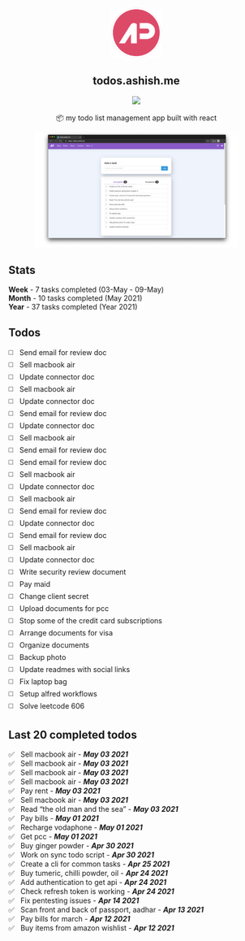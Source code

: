 <p align="center">
  <img src="https://raw.githubusercontent.com/ashishdotme/assets/master/logo.png" alt="drawing" width="100"/>
</p>

<h2 align="center">todos.ashish.me</h2>

<p align="center">
<a href="https://img.shields.io/github/last-commit/ashishdotme/todos.ashish.me?style=for-the-badge"><img src="https://img.shields.io/github/last-commit/ashishdotme/todos.ashish.me?style=for-the-badge"></a>
</p>

<p align="center">📦 my todo list management app built with react </p>

<div style='margin:0 auto;width:80%;'>
  <img src="./assets/todos.png" alt="drawing"/>
</div>

## Stats

<!-- week starts --><b>Week</b> - 7 tasks completed (03-May - 09-May)<br><!-- week ends -->
<!-- month starts --><b>Month</b> - 10 tasks completed (May 2021)<br><!-- month ends -->
<!-- year starts --><b>Year</b> - 37 tasks completed (Year 2021)<!-- year ends -->

## Todos

<!-- todos starts -->
◻️  &nbsp; Send email for review doc<br>◻️  &nbsp; Sell macbook air<br>◻️  &nbsp; Update connector doc<br>◻️  &nbsp; Sell macbook air<br>◻️  &nbsp; Update connector doc<br>◻️  &nbsp; Send email for review doc<br>◻️  &nbsp; Update connector doc<br>◻️  &nbsp; Sell macbook air<br>◻️  &nbsp; Send email for review doc<br>◻️  &nbsp; Send email for review doc<br>◻️  &nbsp; Sell macbook air<br>◻️  &nbsp; Update connector doc<br>◻️  &nbsp; Sell macbook air<br>◻️  &nbsp; Send email for review doc<br>◻️  &nbsp; Update connector doc<br>◻️  &nbsp; Send email for review doc<br>◻️  &nbsp; Sell macbook air<br>◻️  &nbsp; Update connector doc<br>◻️  &nbsp; Write security review document<br>◻️  &nbsp; Pay maid<br>◻️  &nbsp; Change client secret<br>◻️  &nbsp; Upload documents for pcc<br>◻️  &nbsp; Stop some of the credit card subscriptions<br>◻️  &nbsp; Arrange documents for visa<br>◻️  &nbsp; Organize documents<br>◻️  &nbsp; Backup photo<br>◻️  &nbsp; Update readmes with social links<br>◻️  &nbsp; Fix laptop bag<br>◻️  &nbsp; Setup alfred workflows<br>◻️  &nbsp; Solve leetcode 606
<!-- todos ends -->

## Last 20 completed todos

<!-- completed starts -->
✅  &nbsp; Sell macbook air - **_May 03 2021_**<br>✅  &nbsp; Sell macbook air - **_May 03 2021_**<br>✅  &nbsp; Sell macbook air - **_May 03 2021_**<br>✅  &nbsp; Sell macbook air - **_May 03 2021_**<br>✅  &nbsp; Pay rent - **_May 03 2021_**<br>✅  &nbsp; Sell macbook air - **_May 03 2021_**<br>✅  &nbsp; Read “the old man and the sea” - **_May 03 2021_**<br>✅  &nbsp; Pay bills - **_May 01 2021_**<br>✅  &nbsp; Recharge vodaphone - **_May 01 2021_**<br>✅  &nbsp; Get pcc - **_May 01 2021_**<br>✅  &nbsp; Buy ginger powder - **_Apr 30 2021_**<br>✅  &nbsp; Work on sync todo script - **_Apr 30 2021_**<br>✅  &nbsp; Create a cli for common tasks - **_Apr 25 2021_**<br>✅  &nbsp; Buy tumeric, chilli powder, oil - **_Apr 24 2021_**<br>✅  &nbsp; Add authentication to get api - **_Apr 24 2021_**<br>✅  &nbsp; Check refresh token is working - **_Apr 24 2021_**<br>✅  &nbsp; Fix pentesting issues - **_Apr 14 2021_**<br>✅  &nbsp; Scan front and back of passport, aadhar - **_Apr 13 2021_**<br>✅  &nbsp; Pay bills for march - **_Apr 12 2021_**<br>✅  &nbsp; Buy items from amazon wishlist - **_Apr 12 2021_**
<!-- completed ends -->
